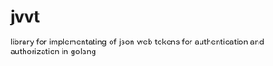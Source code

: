 # jvvt
library for implementating of json web tokens for authentication and authorization in golang
